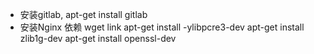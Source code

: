 - 安装gitlab, apt-get install gitlab
- 安装Nginx 依赖 
wget link
apt-get install -ylibpcre3-dev
apt-get install zlib1g-dev
apt-get install openssl-dev
<!--stackedit_data:
eyJoaXN0b3J5IjpbMTY0NzU5ODgzOV19
-->